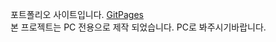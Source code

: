 포트폴리오 사이트입니다. <a href="https://song127.github.io/
My-Portfolio-Site/index.html">GitPages</a>
<br>본 프로젝트는 PC 전용으로 제작 되었습니다. PC로 봐주시기바랍니다.
